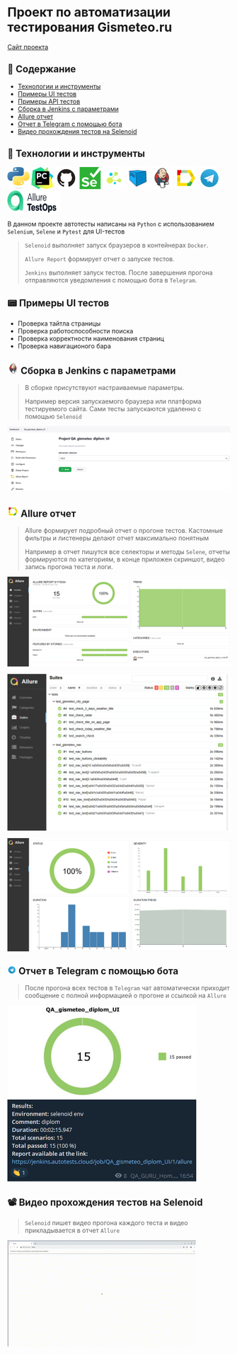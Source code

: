 # Проект по автоматизации тестирования Gismeteo.ru
<a target="_blank" href="https://gismeteo.ru/">Сайт проекта</a>

## 📄 Содержание
- [Технологии и инструменты](#tech_and_ins-технологии-и-инструменты)
- [Примеры UI тестов](#pager-Примеры-UI-тестов)
- [Примеры API тестов](#scroll-Примеры-API-тестов)
- [Сборка в Jenkins с параметрами](#-Сборка-в-Jenkins-с-параметрами)
- [Allure отчет](#-Allure-отчет)
- [Отчет в Telegram с помощью бота](#-Отчет-в-Telegram-с-помощью-бота)
- [Видео прохождения тестов на Selenoid](#film_projector-Видео-прохождения-тестов-на-Selenoid)

## :wrench: Технологии и инструменты
<p>
<a href="https://www.python.org/"><img src="resources/python.svg" width="50" height="50"  alt="Python" title="Python"/></a>
<a href="https://www.jetbrains.com/pycharm/"><img src="resources/PyCharm_Icon.svg" width="50" height="50"  alt="Pycharm" title="IntelliJ IDEA"/></a>
<a href="https://github.com/"><img src="resources/Github.svg" width="50" height="50"  alt="Github" title="GitHub"/></a>
<a href="https://www.selenium.dev/"><img src="resources/selenium.svg" width="50" height="50"  alt="Selenium" title="Selenium"/></a>
<a href="https://github.com/yashaka/selene"><img src="resources/selene.png" width="50" height="50"  alt="Selene" title="Selene"/></a>
<a href="https://aerokube.com/selenoid/"><img src="resources/Selenoid.svg" width="50" height="50"  alt="Selenoid" title="Selenoid"/></a>
<a href="https://www.jenkins.io/"><img src="resources/Jenkins.svg" width="50" height="50"  alt="Jenkins" title="Jenkins"/></a>
<a href="https://github.com/allure-framework/allure2"><img src="resources/Allure_Report.svg" width="50" height="50"  
alt="Allure" title="Allure"/></a>
<a href="https://telegram.org/"><img src="resources/Telegram.svg" width="50" height="50"  alt="Telegram" title="Telegram"/></a>
<a href="https://qameta.io/"><img src="resources/Allure_Testops.svg" width="120" height="50"  alt="Allure_Test_Ops" title="Allure_Test_Ops"/></a>



В данном проекте автотесты написаны на <code>Python</code> с использованием <code>Selenium</code>, <code>Selene</code> и <code>Pytest</code> для UI-тестов
>
> <code>Selenoid</code> выполняет запуск браузеров в контейнерах <code>Docker</code>.
>
> <code>Allure Report</code> формирует отчет о запуске тестов.
>
> <code>Jenkins</code> выполняет запуск тестов.
> После завершения прогона отправляются уведомления с помощью бота в <code>Telegram</code>.


## :pager: Примеры UI тестов
- Проверка тайтла страницы
- Проверка работоспособности поиска
- Проверка корректности наименования страниц
- Проверка навигационого бара


## <img src="resources/Jenkins.svg" width="25" height="25"  alt="Jenkins" title="Jenkins"/></a> Сборка в Jenkins с параметрами
>
> В сборке присутствуют настраиваемые параметры.
>
> Например версия запускаемого браузера или платформа тестируемого сайта. Сами тесты запускаются удаленно с помощью <code>Selenoid</code>
<p align="center">
<img title="Сборка в Jenkins с параметрами" src="resources/Jenkins_parametrs.png">
</p>

## <img src="resources/Allure_Report.svg" width="25" height="25"  alt="Allure_Report" title="Allure_Report" title="Allure_Report"/></a> Allure отчет
>
> Allure формирует подробный отчет о прогоне тестов. Кастомные фильтры и листенеры делают отчет максимально понятным
>
> Например в отчет пишутся все селекторы и методы <code>Selene</code>, отчеты формируются по категориям, в конце приложен скриншот, видео запись прогона теста и логи.
<p align="center">
<img title="Allure отчет" src="resources/Allure_Overview.png">
</p>
<p align="center">
<img title="Allure отчет" src="resources/Allure_suites.png">
</p>
<p align="center">
<img title="Allure отчет" src="resources/Allure_graphs.png">
</p>

## <img width="4%" title="Telegram" src="resources/Telegram.svg"> Отчет в Telegram с помощью бота
>
> После прогона всех тестов в <code>Telegram</code> чат автоматически приходит сообщение с полной информацией о прогоне и ссылкой на <code>Allure</code>
>
<p>
<img title="Отчет в Telegram с помощью бота" src="resources/Telegram_results.png">
</p>

## :film_projector: Видео прохождения тестов на Selenoid
>
> <code>Selenoid</code> пишет видео прогона каждого теста и видео прикладывается в отчет <code>Allure</code>
>
<p>
<img title="Selenoid Video" src="resources/video_test.gif" alt="video">
</p>
